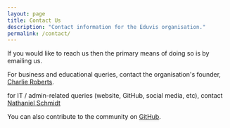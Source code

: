 ```yaml
---
layout: page
title: Contact Us
description: "Contact information for the Eduvis organisation."
permalink: /contact/
---
```


If you would like to reach us then the primary means of doing so is by emailing us.

For business and educational queries, contact the organisation's founder, [Charlie Roberts](MAILTO:charlie@eduvis.com.au).

for IT / admin-related queries (website, GitHub, social media, etc), contact [Nathaniel Schmidt](https://njschmidt.id.au/contact)

You can also contribute to the community on [GitHub](https://github.com/eduvis).
